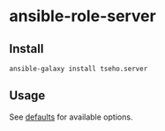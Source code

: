# ansible-role-server

## Install
```
ansible-galaxy install tseho.server
```

## Usage
See [defaults](defaults/main.md) for available options.
